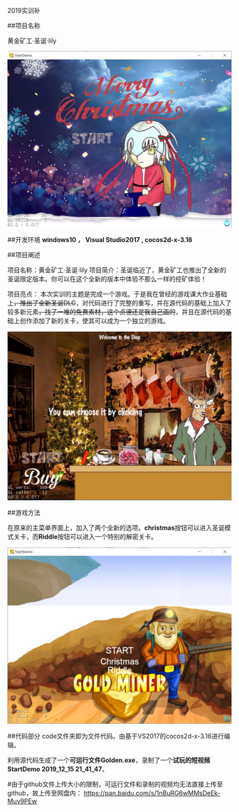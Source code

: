 2019实训补


##项目名称


黄金矿工·圣诞·lily



![游戏标题](https://github.com/062Fries/2019-/blob/master/%E6%B8%B8%E6%88%8F%E7%94%BB%E9%9D%A21.jpg?raw=true "标题")



##开发环境
**windows10 ， Visual Studio2017 , cocos2d-x-3.16**

##项目阐述

项目名称：黄金矿工·圣诞·lily
项目简介：圣诞临近了，黄金矿工也推出了全新的圣诞限定版本。你可以在这个全新的版本中体验不那么一样的挖矿体验！

项目亮点：
本次实训的主题是完成一个游戏。于是我在曾经的游戏课大作业基础上<s>，推出了全新圣诞DLC</s>，对代码进行了完整的重写，并在源代码的基础上加入了较多新元素<s>，找了一堆的免费素材，这个贞德还是我自己画的</s>，并且在源代码的基础上创作添加了新的关卡，使其可以成为一个独立的游戏。

![商店截图](https://github.com/062Fries/2019-/blob/master/%E5%95%86%E5%BA%97%E7%95%8C%E9%9D%A2.jpg?raw=true "商店")

##游戏方法

在原来的主菜单界面上，加入了两个全新的选项。**christmas**按钮可以进入圣诞模式关卡，而**Riddle**按钮可以进入一个特别的解密关卡。

![原标题界面](https://github.com/062Fries/2019-/blob/master/%E5%8E%9F%E6%A0%87%E9%A2%98.jpg?raw=true "原标题")


##代码部分
code文件夹即为文件代码。由基于VS2017的cocos2d-x-3.16进行编辑。

利用源代码生成了一个**可运行文件Golden.exe**，录制了一个**试玩的短视频StartDemo 2019_12_15 21_41_47**。

#由于github文件上传大小的限制，可运行文件和录制的视频均无法直接上传至github，故上传至网盘内：
https://pan.baidu.com/s/1nBuRG6wMMsDeEk-Muv9PEw


